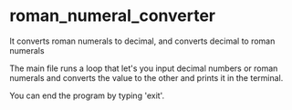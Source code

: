 # roman_numeral_converter
It converts roman numerals to decimal, and converts decimal to roman numerals

The main file runs a loop that let's you input decimal numbers or roman numerals
and converts the value to the other and prints it in the terminal.

You can end the program by typing 'exit'.
